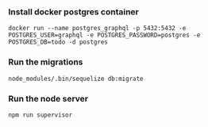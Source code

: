 

### Install docker postgres container

`docker run --name postgres_graphql -p 5432:5432 -e POSTGRES_USER=graphql -e POSTGRES_PASSWORD=postgres -e POSTGRES_DB=todo -d postgres`


### Run the migrations

`node_modules/.bin/sequelize db:migrate`


### Run the node server
`npm run supervisor`